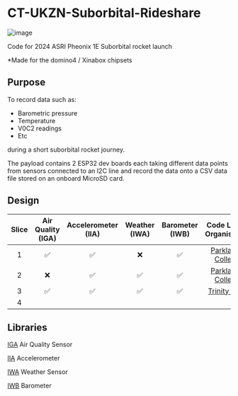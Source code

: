 # CT-UKZN-Suborbital-Rideshare
![image](https://user-images.githubusercontent.com/107643197/221375419-d97fc3f7-f874-4c50-b7d7-c1082380f069.png)

Code for 2024 ASRI Pheonix 1E Suborbital rocket launch

*Made for the domino4 / Xinabox chipsets

## Purpose
To record data such as:
 - Barometric pressure
 - Temperature
 - V0C2 readings
 - Etc

during a short suborbital rocket journey.

The payload contains 2 ESP32 dev boards each taking different data points from sensors connected to an I2C line and record the data onto
a CSV data file stored on an onboard MicroSD card.
## Design
| Slice | Air Quality (IGA) | Accelerometer (IIA) | Weather (IWA) | Barometer (IWB) | Code Link & Organisation |
|:-----:|:-----------:|:-------------:|:-------:|:---------:|:------------------------:|
| 1 |✅|✅|❌|✅| [Parklands College](https://github.com/GerhardVosloo/ASRI-Launch-2024/blob/main/src/ASRI-SLICE-1.ino) |
| 2 |❌|✅|✅|✅|[Parklands College](https://github.com/GerhardVosloo/ASRI-Launch-2024/blob/main/src/ASRI-SLICE-2.ino)|
| 3 |✅|✅|✅|✅| [Trinity Prep](https://github.com/GerhardVosloo/ASRI-Launch-2024/blob/main/src/ASRI-SLICE-3.ino)|
| 4 | | | | | | |

## Libraries
[IGA](https://github.com/domino4com/IGA) Air Quality Sensor

[IIA](https://github.com/domino4com/IIA) Accelerometer

[IWA](https://github.com/domino4com/IWA) Weather Sensor

[IWB](https://github.com/domino4com/IWB) Barometer
